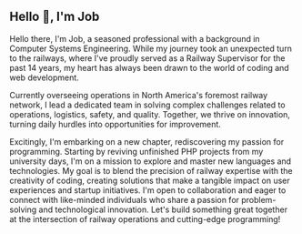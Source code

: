 <!--
-->
## Hello 👋, I'm **Job**

Hello there, I'm Job, a seasoned professional with a background in Computer Systems Engineering. While my journey took an unexpected turn to the railways, where I've proudly served as a Railway Supervisor for the past 14 years, my heart has always been drawn to the world of coding and web development.

Currently overseeing operations in North America's foremost railway network, I lead a dedicated team in solving complex challenges related to operations, logistics, safety, and quality. Together, we thrive on innovation, turning daily hurdles into opportunities for improvement.

Excitingly, I'm embarking on a new chapter, rediscovering my passion for programming. Starting by reviving unfinished PHP projects from my university days, I'm on a mission to explore and master new languages and technologies. My goal is to blend the precision of railway expertise with the creativity of coding, creating solutions that make a tangible impact on user experiences and startup initiatives.
I'm open to collaboration and eager to connect with like-minded individuals who share a passion for problem-solving and technological innovation. Let's build something great together at the intersection of railway operations and cutting-edge programming!

